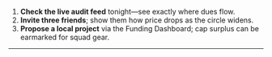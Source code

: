 1. **Check the live audit feed** tonight—see exactly where dues flow.  
2. **Invite three friends**; show them how price drops as the circle widens.  
3. **Propose a local project** via the Funding Dashboard; cap surplus can be earmarked for squad gear.  
---